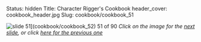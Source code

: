 Status: hidden
Title: Character Rigger's Cookbook
header_cover: cookbook_header.jpg
Slug: cookbook/cookbook_51

![slide 51](https://dl.dropboxusercontent.com/u/2977490/presentations/cookbook/img51.jpg)](cookbook/cookbook_52)
51 of 90
_Click on the image for the [next slide](cookbook/cookbook_52), or click [here for the previous one](cookbook/cookbook_50)_
